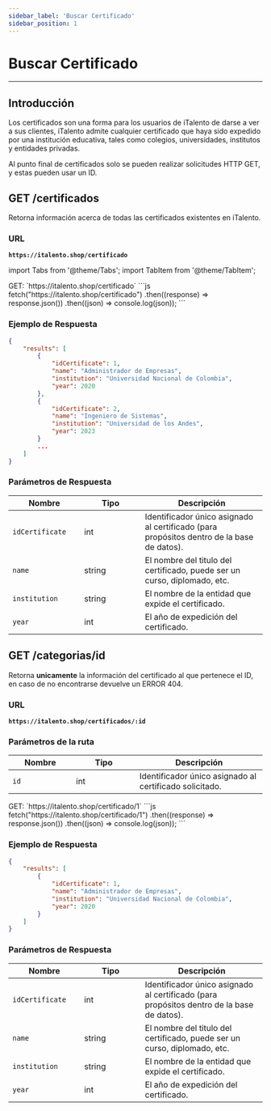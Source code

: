 ```yaml
---
sidebar_label: 'Buscar Certificado'
sidebar_position: 1
---
```


# Buscar Certificado

---

## Introducción

Los certificados son una forma para los usuarios de iTalento de darse a ver a sus clientes, iTalento admite cualquier certificado que haya sido expedido por una institución educativa, tales como colegios, universidades, institutos y entidades privadas.

Al punto final de certificados solo se pueden realizar solicitudes HTTP GET, y estas pueden usar un ID.

## GET /certificados

Retorna información acerca de todas las certificados existentes en iTalento.

### URL

**`https://italento.shop/certificado`**

import Tabs from '@theme/Tabs';
import TabItem from '@theme/TabItem';

<Tabs>
  <TabItem value="postman" label="Postman" default>
    GET:  `https://italento.shop/certificado`
  </TabItem>
  <TabItem value="code" label="JS">
    ```js
fetch("https://italento.shop/certificado")
  .then((response) => response.json())
  .then((json) => console.log(json));
```
  </TabItem>
</Tabs>

### Ejemplo de Respuesta

```json
{
    "results": [
        {
            "idCertificate": 1,
            "name": "Administrador de Empresas",
            "institution": "Universidad Nacional de Colombia",
            "year": 2020
        },
        {
            "idCertificate": 2,
            "name": "Ingeniero de Sistemas",
            "institution": "Universidad de los Andes",
            "year": 2023
        }
        ...
    ]
}
```

### Parámetros de Respuesta

<table>
  <thead>
    <tr>
      <th width="20%">Nombre</th>
      <th width="20%">Tipo</th>
      <th width="40%">Descripción</th>
    </tr>
  </thead>
  <tbody>
    <tr>
      <td><code>idCertificate</code></td>
      <td>int</td>
      <td>Identificador único asignado al certificado (para propósitos dentro de la base de datos).</td>
    </tr>
    <tr>
      <td><code>name</code></td>
      <td>string</td>
      <td>El nombre del titulo del certificado, puede ser un curso, diplomado, etc.</td>
    </tr>
    <tr>
      <td><code>institution</code></td>
      <td>string</td>
      <td>El nombre de la entidad que expide el certificado.</td>
    </tr>
    <tr>
      <td><code>year</code></td>
      <td>int</td>
      <td>El año de expedición del certificado.</td>
    </tr>
  </tbody>
</table>

## GET /categorias/id

Retorna **unicamente** la información del certificado al que pertenece el ID, en caso de no encontrarse devuelve un ERROR 404.

### URL

**`https://italento.shop/certificados/:id`**

### Parámetros de la ruta

<table>
  <thead>
    <tr>
      <th width="20%">Nombre</th>
      <th width="20%">Tipo</th>
      <th width="40%">Descripción</th>
    </tr>
  </thead>
  <tbody>
    <tr>
      <td><code>id</code></td>
      <td>int</td>
      <td>Identificador único asignado al certificado solicitado.</td>
    </tr>
  </tbody>
</table>

<Tabs>
  <TabItem value="postman" label="Postman" default>
    GET:  `https://italento.shop/certificado/1`
  </TabItem>
  <TabItem value="code" label="JS">
    ```js
fetch("https://italento.shop/certificado/1")
  .then((response) => response.json())
  .then((json) => console.log(json));
```
  </TabItem>
</Tabs>

### Ejemplo de Respuesta

```json
{
    "results": [
        {
            "idCertificate": 1,
            "name": "Administrador de Empresas",
            "institution": "Universidad Nacional de Colombia",
            "year": 2020
        }
    ]
}
```

### Parámetros de Respuesta

<table>
  <thead>
    <tr>
      <th width="20%">Nombre</th>
      <th width="20%">Tipo</th>
      <th width="40%">Descripción</th>
    </tr>
  </thead>
  <tbody>
    <tr>
      <td><code>idCertificate</code></td>
      <td>int</td>
      <td>Identificador único asignado al certificado (para propósitos dentro de la base de datos).</td>
    </tr>
    <tr>
      <td><code>name</code></td>
      <td>string</td>
      <td>El nombre del titulo del certificado, puede ser un curso, diplomado, etc.</td>
    </tr>
    <tr>
      <td><code>institution</code></td>
      <td>string</td>
      <td>El nombre de la entidad que expide el certificado.</td>
    </tr>
    <tr>
      <td><code>year</code></td>
      <td>int</td>
      <td>El año de expedición del certificado.</td>
    </tr>
  </tbody>
</table>

